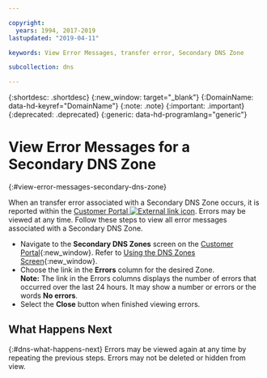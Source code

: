 ```yaml
---

copyright:
  years: 1994, 2017-2019
lastupdated: "2019-04-11"

keywords: View Error Messages, transfer error, Secondary DNS Zone

subcollection: dns

---
```


{:shortdesc: .shortdesc}
{:new_window: target="_blank"}
{:DomainName: data-hd-keyref="DomainName"}
{:note: .note}
{:important: .important}
{:deprecated: .deprecated}
{:generic: data-hd-programlang="generic"}


# View Error Messages for a Secondary DNS Zone
{:#view-error-messages-secondary-dns-zone}

When an transfer error associated with a Secondary DNS Zone occurs, it is reported within the [Customer Portal ![External link icon](../../icons/launch-glyph.svg "External link icon")](https://{DomainName}/). Errors may be viewed at any time. Follow these steps to view all error messages associated with a Secondary DNS Zone.

* Navigate to the **Secondary DNS Zones** screen on the [Customer Portal](https://{DomainName}/){:new_window}. Refer to [Using the DNS Zones Screen](/docs/infrastructure/dns?topic=dns-use-the-dns-zones-screens#use-the-dns-zones-screens){:new_window}.
* Choose the link in the **Errors** column for the desired Zone.<br/>**Note:** The link in the Errors columns displays the number of errors that occurred over the last 24 hours. It may show a number or errors or the words **No errors**.
* Select the **Close** button when finished viewing errors.

## What Happens Next
{:#dns-what-happens-next}
Errors may be viewed again at any time by repeating the previous steps. Errors may not be deleted or hidden from view.
